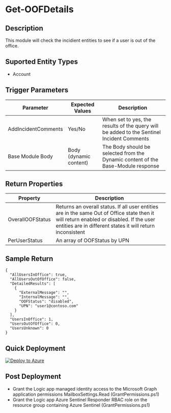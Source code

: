 # Get-OOFDetails

## Description
This module will check the incidient entities to see if a user is out of the office.

## Suported Entity Types
* Account

## Trigger Parameters

|Parameter|Expected Values|Description|
|---|---|---|
|AddIncidentComments|Yes/No|When set to yes, the results of the query will be added to the Sentinel Incident Comments|
|Base Module Body|Body (dynamic content)|The Body should be selected from the Dynamic content of the Base-Module response|

## Return Properties

|Property|Description|
|---|---|
|OverallOOFStatus|Returns an overall status.  If all user entities are in the same Out of Office state then it will return enabled or disabled.  If the user entities are in different states it will return inconsistent|
|PerUserStatus|An array of OOFStatus by UPN|

## Sample Return

```
{
  "AllUsersInOffice": true,
  "AllUsersOutOfOffice": false,
  "DetailedResults": [
    {
      "ExternalMessage": "",
      "InternalMessage": "",
      "OOFStatus": "disabled",
      "UPN": "user1@contoso.com"
    }
  ],
  "UsersInOffice": 1,
  "UsersOutOfOffice": 0,
  "UsersUnknown": 0
}
```

## Quick Deployment

[![Deploy to Azure](https://aka.ms/deploytoazurebutton)](https://portal.azure.com/#create/Microsoft.Template/uri/https%3A%2F%2Fraw.githubusercontent.com%2Fbriandelmsft%2FSentinelAutomationModules%2Fmain%2FModules%2FOOFModule%2Fazuredeploy.json)

## Post Deployment

* Grant the Logic app managed identity access to the Microsoft Graph application permissions MailboxSettings.Read (GrantPermissions.ps1)
* Grant the Logic app Azure Sentinel Responder RBAC role on the resource group containing Azure Sentinel (GrantPermissions.ps1)
